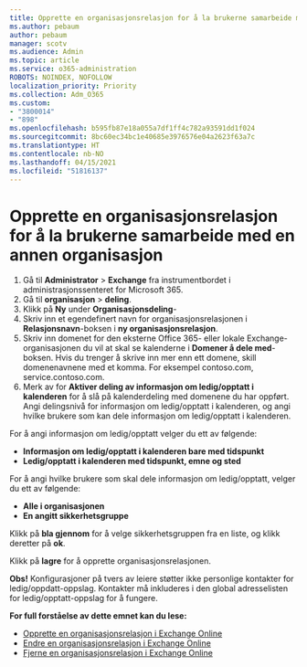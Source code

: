 ```yaml
---
title: Opprette en organisasjonsrelasjon for å la brukerne samarbeide med en annen organisasjon
ms.author: pebaum
author: pebaum
manager: scotv
ms.audience: Admin
ms.topic: article
ms.service: o365-administration
ROBOTS: NOINDEX, NOFOLLOW
localization_priority: Priority
ms.collection: Adm_O365
ms.custom:
- "3800014"
- "898"
ms.openlocfilehash: b595fb87e18a055a7df1ff4c782a93591dd1f024
ms.sourcegitcommit: 8bc60ec34bc1e40685e3976576e04a2623f63a7c
ms.translationtype: HT
ms.contentlocale: nb-NO
ms.lasthandoff: 04/15/2021
ms.locfileid: "51816137"
---
```

# <a name="create-an-organization-relationship-to-allow-your-users-to-collaborate-with-another-organization"></a>Opprette en organisasjonsrelasjon for å la brukerne samarbeide med en annen organisasjon

1. Gå til **Administrator** > **Exchange** fra instrumentbordet i administrasjonssenteret for Microsoft 365.
2. Gå til **organisasjon** > **deling**.
3. Klikk på **Ny** under **Organisasjonsdeling**-
4. Skriv inn et egendefinert navn for organisasjonsrelasjonen i **Relasjonsnavn**-boksen i **ny organisasjonsrelasjon**.
5. Skriv inn domenet for den eksterne Office 365- eller lokale Exchange-organisasjonen du vil at skal se kalenderne i **Domener å dele med**-boksen. Hvis du trenger å skrive inn mer enn ett domene, skill domenenavnene med et komma. For eksempel contoso.com, service.contoso.com.
6. Merk av for **Aktiver deling av informasjon om ledig/opptatt i kalenderen** for å slå på kalenderdeling med domenene du har oppført. Angi delingsnivå for informasjon om ledig/opptatt i kalenderen, og angi hvilke brukere som kan dele informasjon om ledig/opptatt i kalenderen.  

For å angi informasjon om ledig/opptatt velger du ett av følgende:

- **Informasjon om ledig/opptatt i kalenderen bare med tidspunkt**
- **Ledig/opptatt i kalenderen med tidspunkt, emne og sted**  

 For å angi hvilke brukere som skal dele informasjon om ledig/opptatt, velger du ett av følgende:

- **Alle i organisasjonen**
- **En angitt sikkerhetsgruppe**  

Klikk på **bla gjennom** for å velge sikkerhetsgruppen fra en liste, og klikk deretter på **ok**.

Klikk på **lagre** for å opprette organisasjonsrelasjonen.  

**Obs!** Konfigurasjoner på tvers av leiere støtter ikke personlige kontakter for ledig/oppdatt-oppslag. Kontakter må inkluderes i den global adresselisten for ledig/opptatt-oppslag for å fungere.

**For full forståelse av dette emnet kan du lese:**

- [Opprette en organisasjonsrelasjon i Exchange Online](https://docs.microsoft.com/exchange/sharing/organization-relationships/create-an-organization-relationship)
- [Endre en organisasjonsrelasjon i Exchange Online](https://docs.microsoft.com/exchange/sharing/organization-relationships/modify-an-organization-relationship)
- [Fjerne en organisasjonsrelasjon i Exchange Online](https://docs.microsoft.com/exchange/sharing/organization-relationships/remove-an-organization-relationship)
